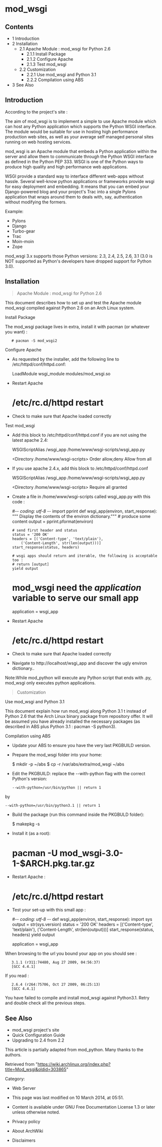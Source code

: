 mod_wsgi
========

  

Contents
--------

-   1 Introduction
-   2 Installation
    -   2.1 Apache Module : mod_wsgi for Python 2.6
        -   2.1.1 Install Package
        -   2.1.2 Configure Apache
        -   2.1.3 Test mod_wsgi
    -   2.2 Customization
        -   2.2.1 Use mod_wsgi and Python 3.1
        -   2.2.2 Compilation using ABS
-   3 See Also

Introduction
------------

According to the project's site :

The aim of mod_wsgi is to implement a simple to use Apache module which
can host any Python application which supports the Python WSGI
interface. The module would be suitable for use in hosting high
performance production web sites, as well as your average self managed
personal sites running on web hosting services.

mod_wsgi is an Apache module that embeds a Python application within the
server and allow them to communicate through the Python WSGI interface
as defined in the Python PEP 333. WSGI is one of the Python ways to
produce high quality and high performance web applications.

WSGI provide a standard way to interface different web-apps without
hassle. Several well-know python applications or frameworks provide wsgi
for easy deployment and embedding. It means that you can embed your
Django-powered blog and your project's Trac into a single Pylons
application that wraps around them to deals with, say, authentication
without modifying the formers.

Example:

-   Pylons
-   Django
-   Turbo-gear
-   Trac
-   Moin-moin
-   Zope

mod_wsgi 3.x supports those Python versions: 2.3, 2.4, 2.5, 2.6, 3.1
(3.0 is NOT supported as Python's developers have dropped support for
Python 3.0).

Installation
------------

> Apache Module : mod_wsgi for Python 2.6

This document describes how to set up and test the Apache module
mod_wsgi compiled against Python 2.6 on an Arch Linux system.

Install Package

The mod_wsgi package lives in extra, install it with pacman (or whatever
you want) :

       # pacman -S mod_wsgi2

Configure Apache

-   As requested by the installer, add the following line to
    /etc/httpd/conf/httpd.conf:

    LoadModule wsgi_module modules/mod_wsgi.so

-   Restart Apache

       # /etc/rc.d/httpd restart

-   Check to make sure that Apache loaded correctly

Test mod_wsgi

-   Add this block to /etc/httpd/conf/httpd.conf if you are not using
    the latest apache 2.4:

    WSGIScriptAlias /wsgi_app /home/www/wsgi-scripts/wsgi_app.py

    <Directory /home/www/wsgi-scripts>
        Order allow,deny
        Allow from all
    </Directory>

-   If you use apache 2.4.x, add this block to
    /etc/httpd/conf/httpd.conf

    WSGIScriptAlias /wsgi_app /home/www/wsgi-scripts/wsgi_app.py

    <Directory /home/www/wsgi-scripts>
        Require all granted
    </Directory>

-   Create a file in /home/www/wsgi-scripts called wsgi_app.py with this
    code :

    #-*- coding: utf-8 -*-
    import pprint
    def wsgi_app(environ, start_response):
        """ Display the contents of the environ dictionary."""
        # produce some content
        output =  pprint.pformat(environ)

        # send first header and status
        status = '200 OK'
        headers = [('Content-type', 'text/plain'),
    		('Content-Length', str(len(output)))]
        start_response(status, headers)

        # wsgi apps should return and iterable, the following is acceptable too :
        # return [output]
        yield output

    # mod_wsgi need the *application* variable to serve our small app
    application = wsgi_app

-   Restart Apache

       # /etc/rc.d/httpd  restart

-   Check to make sure that Apache loaded correctly

-   Navigate to http://localhost/wsgi_app and discover the ugly environ
    dictionary..

Note:While mod_python will execute any Python script that ends with .py,
mod_wsgi only executes python applications.

> Customization

Use mod_wsgi and Python 3.1

This document explain how run mod_wsgi along Python 3.1 t instead of
Python 2.6 that the Arch Linux binary package from repository offer. It
will be assumed you have already installed the necessary packages (as
described in ABS plus Python 3.1 : pacman -S python3).

Compilation using ABS

-   Update your ABS to ensure you have the very last PKGBUILD version.

-   Prepare the mod_wsgi folder into your home:

       $ mkdir -p ~/abs
       $ cp -r /var/abs/extra/mod_wsgi ~/abs

-   Edit the PKGBUILD: replace the --with-python flag with the correct
    Python's version:

        --with-python=/usr/bin/python || return 1

by

    --with-python=/usr/bin/python3.1 || return 1

-   Build the package (run this command inside the PKGBULD folder):

       $ makepkg -s

-   Install it (as a root):

       # pacman -U mod_wsgi-3.0-1-$ARCH.pkg.tar.gz

-   Restart Apache :

      # /etc/rc.d/httpd restart

-   Test your set-up with this small app :

    #-*- coding: utf-8 -*-
    def wsgi_app(environ, start_response):
        import sys
        output = str(sys.version)
        status = '200 OK'
        headers = [('Content-type', 'text/plain'),
                   ('Content-Length', str(len(output)))]
        start_response(status, headers)
        yield output

    application = wsgi_app

When browsing to the url you bound your app on you should see :

       3.1.1 (r311:74480, Aug 27 2009, 04:56:37) 
       [GCC 4.4.1]

If you read :

       2.6.4 (r264:75706, Oct 27 2009, 06:25:13) 
       [GCC 4.4.1]

You have failed to compile and install mod_wsgi against Python3.1. Retry
and double check all the previous steps.

See Also
--------

-   mod_wsgi project's site
-   Quick Configuration Guide
-   Upgrading to 2.4 from 2.2

This article is partially adapted from mod_python. Many thanks to the
authors.

Retrieved from
"https://wiki.archlinux.org/index.php?title=Mod_wsgi&oldid=303865"

Category:

-   Web Server

-   This page was last modified on 10 March 2014, at 05:51.
-   Content is available under GNU Free Documentation License 1.3 or
    later unless otherwise noted.
-   Privacy policy
-   About ArchWiki
-   Disclaimers
